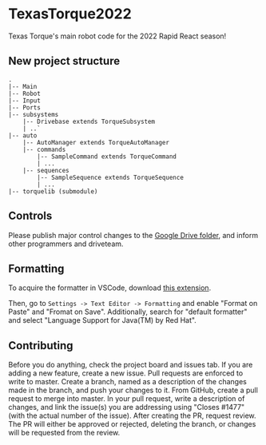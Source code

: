 # TexasTorque2022

Texas Torque's main robot code for the 2022 Rapid React season!

## New project structure

```
.
|-- Main
|-- Robot
|-- Input
|-- Ports
|-- subsystems
    |-- Drivebase extends TorqueSubsystem
    | ..`
|-- auto
    |-- AutoManager extends TorqueAutoManager
    |-- commands
        |-- SampleCommand extends TorqueCommand
        | ...
    |-- sequences
        |-- SampleSequence extends TorqueSequence
        | ...
|-- torquelib (submodule)
```

## Controls

Please publish major control changes to the [Google Drive folder](https://drive.google.com/drive/folders/1bb2S4_d-e_ZlqMYT-pupsMfWWjnk1Fzt), and inform other programmers and driveteam.

## Formatting

To acquire the formatter in VSCode, download [this extension](https://marketplace.visualstudio.com/items?itemName=redhat.java).

Then, go to `Settings -> Text Editor -> Formatting` and enable "Format on Paste" and "Fromat on Save". Additionally, search for "default formatter" and select "Language Support for Java(TM) by Red Hat".

## Contributing

Before you do anything, check the project board and issues tab. If you are adding a new feature, create a new issue. Pull requests are enforced to write to master. Create a branch, named as a description of the changes made in the branch, and push your changes to it. From GitHub, create a pull request to merge into master. In your pull request, write a description of changes, and link the issue(s) you are addressing using "Closes #1477" (with the actual number of the issue). After creating the PR, request review. The PR will either be approved or rejected, deleting the branch, or changes will be requested from the review.

